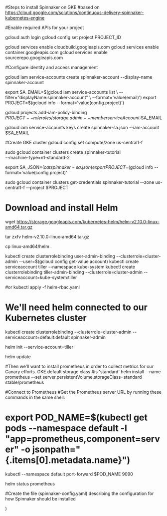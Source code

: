 #Steps to install Spinnaker on GKE
#based on https://cloud.google.com/solutions/continuous-delivery-spinnaker-kubernetes-engine

#Enable required APIs for your project

gcloud auth login
gcloud config set project PROJECT_ID

gcloud services enable cloudbuild.googleapis.com
gcloud services enable container.googleapis.com
gcloud services enable sourcerepo.googleapis.com 

#Configure identity and access management

gcloud iam service-accounts create  spinnaker-account --display-name spinnaker-account


export SA_EMAIL=$(gcloud iam service-accounts list \
    --filter="displayName:spinnaker-account" \
    --format='value(email)')
export PROJECT=$(gcloud info --format='value(config.project)')


gcloud projects add-iam-policy-binding \
    $PROJECT --role roles/storage.admin --member serviceAccount:$SA_EMAIL

gcloud iam service-accounts keys create spinnaker-sa.json --iam-account $SA_EMAIL




#Create GKE cluster
gcloud config set compute/zone us-central1-f

sudo gcloud container clusters create spinnaker-tutorial \
    --machine-type=n1-standard-2


export SA_JSON=$(cat spinnaker-sa.json)
export PROJECT=$(gcloud info --format='value(config.project)'

sudo gcloud container clusters get-credentials spinnaker-tutorial --zone us-central1-f --project $PROJECT


# Download and install Helm

wget https://storage.googleapis.com/kubernetes-helm/helm-v2.10.0-linux-amd64.tar.gz

tar zxfv helm-v2.10.0-linux-amd64.tar.gz

cp linux-amd64/helm .

kubectl create clusterrolebinding user-admin-binding --clusterrole=cluster-admin --user=$(gcloud config get-value account)
kubectl create serviceaccount tiller --namespace kube-system
kubectl create clusterrolebinding tiller-admin-binding --clusterrole=cluster-admin --serviceaccount=kube-system:tiller

#or
kubectl apply -f helm-rbac.yaml


# We'll need helm connected to our Kubernetes cluster

kubectl create clusterrolebinding --clusterrole=cluster-admin --serviceaccount=default:default spinnaker-admin

helm init --service-account=tiller

helm update


#Then we'll want to install prometheus in order to collect metrics for our Canary efforts. GKE default storage class #is 'standard'
helm install --name prometheus --set server.persistentVolume.storageClass=standard stable/prometheus

#Connect to Prometheus
#Get the Prometheus server URL by running these commands in the same shell:
#  export POD_NAME=$(kubectl get pods --namespace default -l "app=prometheus,component=server" -o jsonpath="{.items[0].metadata.name}")
  kubectl --namespace default port-forward $POD_NAME 9090

  helm status prometheus

  #Create the file (spinnaker-config.yaml) describing the configuration for how Spinnaker should be installed

)



